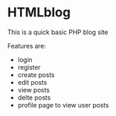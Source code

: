 # HTMLblog
This is a quick basic PHP blog site

Features are:
- login
- register
- create posts
- edit posts
- view posts
- delte posts
- profile page to view user posts

